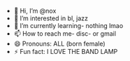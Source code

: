 - 👋 Hi, I’m @nox
- 👀 I’m interested in bl, jazz 
- 🌱 I’m currently learning- nothing lmao
- 📫 How to reach me- disc- or gmail
- 😄 Pronouns: ALL (born female)
- ⚡ Fun fact: I LOVE THE BAND LAMP

<!---
noxotyboxoty/noxotyboxoty is a ✨ special ✨ repository because its `README.md` (this file) appears on your GitHub profile.
You can click the Preview link to take a look at your changes.
--->

